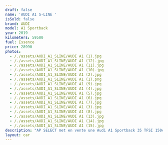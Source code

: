 ```yaml
---
draft: false
name: 'AUDI A1 S-LINE '
isSold: false
brand: AUDI
model: A1 Sportback
year: 2019
kilometers: 59500
fuel: Essence
price: 28990
photos:
  - /./assets/AUDI_A1_SLINE/AUDI A1 (1).jpg
  - /./assets/AUDI_A1_SLINE/AUDI A1 (12).jpg
  - /./assets/AUDI_A1_SLINE/AUDI A1 (11).jpg
  - /./assets/AUDI_A1_SLINE/AUDI A1 (10).jpg
  - /./assets/AUDI_A1_SLINE/AUDI A1 (2).jpg
  - /./assets/AUDI_A1_SLINE/AUDI A1 (1).png
  - /./assets/AUDI_A1_SLINE/AUDI A1 (9).jpg
  - /./assets/AUDI_A1_SLINE/AUDI A1 (4).jpg
  - /./assets/AUDI_A1_SLINE/AUDI A1 (5).jpg
  - /./assets/AUDI_A1_SLINE/AUDI A1 (6).jpg
  - /./assets/AUDI_A1_SLINE/AUDI A1 (7).jpg
  - /./assets/AUDI_A1_SLINE/AUDI A1 (3).jpg
  - /./assets/AUDI_A1_SLINE/AUDI A1 (8).jpg
  - /./assets/AUDI_A1_SLINE/AUDI A1 (13).jpg
  - /./assets/AUDI_A1_SLINE/AUDI A1 (14).jpg
  - /./assets/AUDI_A1_SLINE/AUDI A1 (15).jpg
description: "AP SELECT met en vente une Audi A1 Sportback 35 TFSI 150ch S-Tronic7 finition S-Line.\nModèle du 12/2019 avec 59500km.\n\nCouleur blanc IBIS metallic, intérieur Cuir / Tissus bi matière S-Line.\n\nVéhicule origine France \U0001F1EB\U0001F1F7\n\nLe véhicule est en très bon état avec historique complet Audi.\n\nService AUDI effectué pour la vente.\nPneus et freins récents.\n\nÉquipements et options :\n- Boîte S-Tronic 7\n- Pack S-Line extérieur\n- Pack S-Line intérieur\n- Virtual cockpit\n- Intérieur cuir / tissus bi matière noir\n- Audi Drive Select\n- Jantes S-Line 18 pouces\n- Sièges Sport S-Line\n- Volant Sport S-Line\n- CarPlay\n- Audi MMI navigation +\n- Pack Audi sound système\n- Pack intérieur gris alu\n- Phares avant Matrix LED\n- Feux de jour à LED\n- Feux arrière LED Dynamique\n- Controle automatique des feux de route ALS\n- Caméra de recul\n- Parc distance contrôle PDC arrière\n- Vitrage arrière surteinté\n- Connexion Ipod et USB\n- Affichage multifonctions plus\n- Climatisation auto\n- Éclairage et essuie-glaces automatique\n- Rétroviseurs rabattable électriquement et chauffants\n- Rétroviseurs int / ext Electrochrome\n- Bluetooth\n- Éclairage d ambiance\n\nDisponible et visible sur RDV pour acheteur sérieux.\n\nPossibilité d'une garantie 3, 6 ou 12 mois en supplément.\n\nRéalisation des démarches d'immatriculation.\n\nAP SELECT c'est des solutions de courtage et conciergerie sur mesure pour profiter librement de sa passion et de son patrimoine.\n\nPrenez le volant, AP SELECT s'occupe du reste."
layout: car
---
```



